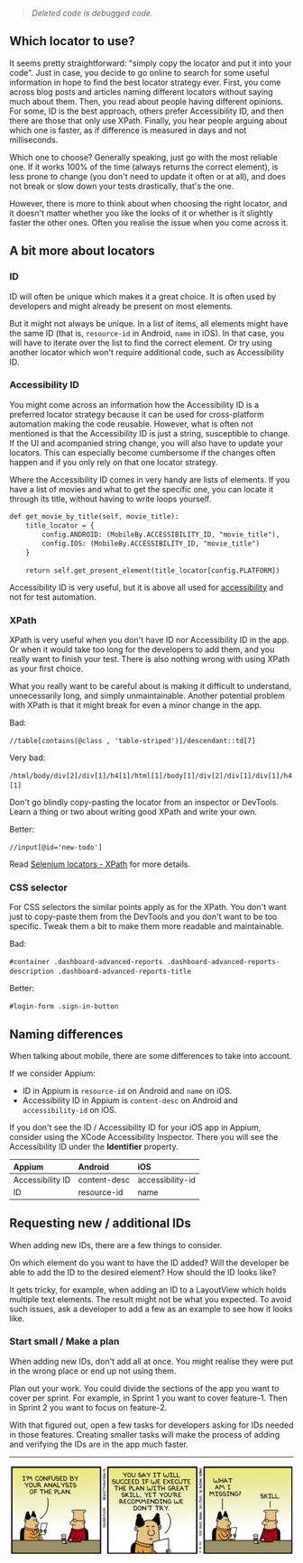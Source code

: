 > *Deleted code is debugged code.*

## Which locator to use?

It seems pretty straightforward: "simply copy the locator and put it into your code".
Just in case, you decide to go online to search for some useful information in hope to find the best locator strategy ever.
First, you come across blog posts and articles naming different locators without saying much about them.
Then, you read about people having different opinions. For some, ID is the best approach, others prefer Accessibility ID, and then there are those that only use XPath.
Finally, you hear people arguing about which one is faster, as if difference is measured in days and not milliseconds.

Which one to choose?
Generally speaking, just go with the most reliable one. 
If it works 100% of the time (always returns the correct element), is less prone to change (you don't need to update it often or at all), and does not break or slow down your tests drastically, that's the one.

However, there is more to think about when choosing the right locator, and it doesn't matter whether you like the looks of it or whether is it slightly faster the other ones.
Often you realise the issue when you come across it.

## A bit more about locators

### ID

ID will often be unique which makes it a great choice. It is often used by developers and might already be present on most elements.

But it might not always be unique. 
In a list of items, all elements might have the same ID (that is, `resource-id` in Android, `name` in iOS). 
In that case, you will have to iterate over the list to find the correct element. Or try using another locator which won't require additional code, such as Accessibility ID.


### Accessibility ID

You might come across an information how the Accessibility ID is a preferred locator strategy because it can be used for cross-platform automation making the code reusable.
However, what is often not mentioned is that the Accessibility ID is just a string, susceptible to change. If the UI and acompanied string change, you will also have to update your locators.
This can especially become cumbersome if the changes often happen and if you only rely on that one locator strategy.

Where the Accessibility ID comes in very handy are lists of elements. If you have a list of movies and what to get the specific one, you can locate it through its title, without having to write loops yourself.

    def get_movie_by_title(self, movie_title):
        title_locator = {
            config.ANDROID: (MobileBy.ACCESSIBILITY_ID, "movie_title"),
            config.IOS: (MobileBy.ACCESSIBILITY_ID, "movie_title")
        }

        return self.get_present_element(title_locator[config.PLATFORM])
   

Accessibility ID is very useful, but it is above all used for [accessibility](https://www.w3.org/standards/webdesign/accessibility) and not for test automation.


### XPath

XPath is very useful when you don't have ID nor Accessibility ID in the app. Or when it would take too long for the developers to add them, and you really want to finish your test.
There is also nothing wrong with using XPath as your first choice.

What you really want to be careful about is making it difficult to understand, unnecessarily long, and simply unmaintainable. 
Another potential problem with XPath is that it might break for even a minor change in the app.

Bad:

`//table[contains(@class , 'table-striped')]/descendant::td[7]`

Very bad:

`/html/body/div[2]/div[1]/h4[1]/html[1]/body[1]/div[2]/div[1]/div[1]/h4[1]`


Don't go blindly copy-pasting the locator from an inspector or DevTools. Learn a thing or two about writing good XPath and write your own.

Better:

`//input[@id='new-todo']`

Read [Selenium locators - XPath](https://infinum.com/handbook/qa/automation/selenium-locators-xpath) for more details.


### CSS selector

For CSS selectors the similar points apply as for the XPath.
You don't want just to copy-paste them from the DevTools and you don't want to be too specific.
Tweak them a bit to make them more readable and maintainable.

Bad:

`#container .dashboard-advanced-reports .dashboard-advanced-reports-description .dashboard-advanced-reports-title`

Better:

`#login-form .sign-in-button`


## Naming differences

When talking about mobile, there are some differences to take into account.

If we consider Appium:
- ID in Appium is `resource-id` on Android and `name` on iOS.
- Accessibility ID in Appium is `content-desc` on Android and `accessibility-id` on iOS.

If you don't see the ID / Accessibility ID for your iOS app in Appium, consider using the XCode Accessibility Inspector.
There you will see the Accessibility ID under the **Identifier** property.


| Appium | Android | iOS |
| :--- | :--- | :--- |
| Accessibility ID | content-desc | accessibility-id |
| ID | resource-id | name |


## Requesting new / additional IDs

When adding new IDs, there are a few things to consider.

On which element do you want to have the ID added?
Will the developer be able to add the ID to the desired element?
How should the ID looks like?

It gets tricky, for example, when adding an ID to a LayoutView which holds multiple text elements. The result might not be what you expected.
To avoid such issues, ask a developer to add a few as an example to see how it looks like.

### Start small / Make a plan

When adding new IDs, don't add all at once. You might realise they were put in the wrong place or end up not using them.

Plan out your work. 
You could divide the sections of the app you want to cover per sprint. For example, in Sprint 1 you want to cover feature-1. Then in Sprint 2 you want to focus on feature-2.

With that figured out, open a few tasks for developers asking for IDs needed in those features. Creating smaller tasks will make the process of adding and verifying the IDs are in the app much faster.

---

![dilbert_automation_locators.png](/img/dilbert_automation_locators.png)